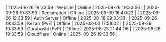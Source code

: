 | 2025-09-26 19:33:59 | Website | Online | 2025-09-26 19:33:56 |
| 2025-09-26 19:33:59 | Registration | Offline | 2025-09-09 16:40:23 |
| 2025-09-26 19:33:59 | Auth Server | Offline | 2025-08-18 09:33:31 |
| 2025-09-26 19:33:59 | Kezan (PvE) | Offline | 2025-08-03 17:58:02 |
| 2025-09-26 19:33:59 | Gurubashi (PvP) | Offline | 2025-08-23 21:44:06 |
| 2025-09-26 19:33:59 | Cloudflare | Online | 2025-09-26 19:33:56 |
